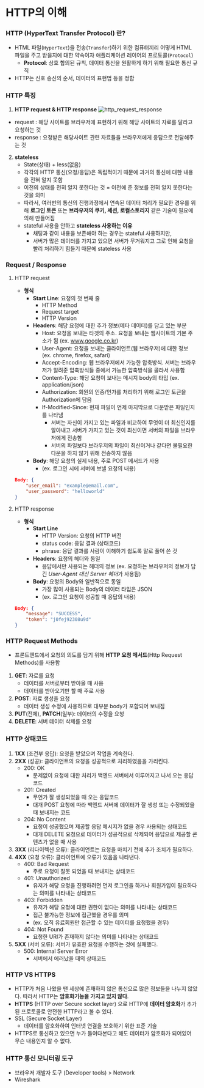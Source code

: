 # HTTP의 이해
### HTTP (HyperText Transfer Protocol) 란?
* HTML 파일(`HyperText`)을 전송(`Transfer`)하기 위한 컴퓨터끼리 어떻게 HTML 파일을 주고 받을지에 대한 약속이자 애플리케이션 레이어의 프로토콜(`Protocol`)
  * **Protocol**: 상호 합의된 규칙, 데이터 통신을 원활하게 하기 위해 필요한 통신 규칙
* HTTP는 신호 송신의 순서, 데이터의 표현법 등을 정함
### HTTP 특징
1. **HTTP request & HTTP response**
![http_request_response](https://velog.velcdn.com/images/tiger/post/f9e95a0e-ead5-4e3e-bb83-dd254d788a04/image.png)  
* request : 해당 사이트를 브라우저에 표현하기 위해 해당 사이트의 자료를 달라고 요청하는 것
* response : 요청받은 해당사이트 관련 자료들을 브라우저에게 응답으로 전달해주는 것
2. **stateless**
    * State(상태) + less(없음)
    * 각각의 HTTP 통신(요청/응답)은 독립적이기 때문에 과거의 통신에 대한 내용을 전혀 알지 못함
    * 이전의 상태를 전혀 알지 못한다는 것 = 이전에 준 정보를 전혀 알지 못한다는 것을 의미
    * 따라서, 여러번의 통신의 진행과정에서 연속된 데이터 처리가 필요한 경우를 위해 **로그인 토큰** 또는 **브라우저의 쿠키, 세션, 로컬스토리지** 같은 기술이 필요에 의해 만들어짐
    * stateful 사용을 안하고 **stateless 사용하는 이유**
      * 채팅과 같이 내용을 보존해야 하는 경우는 stateful 사용하지만,
      * 서버가 많은 데이터를 가지고 있으면 서버가 무거워지고 그로 인해 요청을 빨리 처리하기 힘들기 때문에 stateless 사용
### Request / Response
1. HTTP request
    * **형식**
      * **Start Line**: 요청의 첫 번째 줄
        * HTTP Method
        * Request target
        * HTTP Version
      * **Headers**: 해당 요청에 대한 추가 정보(메타 데이터)를 담고 있는 부분
        * Host: 요청을 보내는 타겟의 주소. 요청을 보내는 웹사이트의 기본 주소가 됨 (ex. www.google.co.kr)
        * User-Agent: 요청을 보내는 클라이언트(웹 브라우저)에 대한 정보 (ex. chrome, firefox, safari)
        * Accept-Encoding: 웹 브라우저에서 가능한 압축방식. 서버는 브라우저가 알려준 압축방식들 중에서 가능한 압축방식을 골라서 사용함
        * Content-Type: 해당 요청이 보내는 메시지 body의 타입 (ex. application/json)
        * Authorization: 회원의 인증/인가를 처리하기 위해 로그인 토큰을 Authorization에 담음
        * If-Modified-Since: 현재 파일이 언제 마지막으로 다운받은 파일인지를 나타냄
          * 서버는 자신이 가지고 있는 파일과 비교하여 무엇이 더 최신인지를 알아내고 서버가 가지고 있는 것이 최신이면 서버의 파일을 브라우저에게 전송함
          * 서버의 파일보다 브라우저의 파일이 최신이거나 같다면 불필요한 다운을 하지 않기 위해 전송하지 않음
      * **Body**: 해당 요청의 실제 내용, 주로 POST 메서드가 사용
        * (ex. 로그인 시에 서버에 보낼 요청의 내용)
	```json
	Body: {
		"user_email": "example@email.com",
		"user_password": "helloworld"
	}
	```

2. HTTP response
    * **형식**
      * **Start Line**
        * HTTP Version: 요청의 HTTP 버전
        * status code: 응답 결과 (상태코드)
        * phrase: 응답 결과를 사람이 이해하기 쉽도록 말로 풀어 쓴 것
      * **Headers**: 요청의 헤더와 동일
        * 응답에서만 사용되는 헤더의 정보 (ex. 요청하는 브라우저의 정보가 담긴 *User-Agent 대신 Server 헤더*가 사용됨)
      * **Body**: 요청의 Body와 일반적으로 동일
        * 가장 많이 사용되는 Body의 데이터 타입은 JSON
        * (ex. 로그인 요청이 성공할 때 응답의 내용)
   ```json
   Body: {
	   "message": "SUCCESS",
	   "token": "j0fej92308u9d"
   }
	```
### HTTP Request Methods
* 프론트엔드에서 요청의 의도를 담기 위해 **HTTP 요청 메서드**(Http Request Methods)를 사용함
1. **GET**: 자료를 요청
    * 데이터를 서버로부터 받아올 때 사용
    * 데이터를 받아오기만 할 때 주로 사용
2. **POST**: 자료 생성을 요청
    * 데이터 생성 수정에 사용하므로 대부분 body가 포함되어 보내짐
3. **PUT**(전체), **PATCH**(일부): 데이터의 수정을 요청
4. **DELETE**: 서버 데이터 삭제를 요청
### HTTP 상태코드
1. **1XX** (조건부 응답): 요청을 받았으며 작업을 계속한다.
2. **2XX** (성공): 클라이언트의 요청을 성공적으로 처리하였음을 가리킨다.
    * 200: OK
      * 문제없이 요청에 대한 처리가 백엔드 서버에서 이루어지고 나서 오는 응답코드
    * 201: Created
      * 무언가 잘 생성되었을 때 오는 응답코드
      * 대개 POST 요청에 따라 백엔드 서버에 데이터가 잘 생성 또는 수정되었을 때 보내지는 코드
    * 204: No Content
      * 요청이 성공했으며 제공할 응답 메시지가 없을 경우 사용되는 상태코드
      * 대개 DELETE 요청으로 데이터가 성공적으로 삭제되어 응답으로 제공할 콘텐츠가 없을 때 사용
3. **3XX** (리다이렉션 오류): 클라이언트는 요청을 마치기 전에 추가 조치가 필요하다.
4. **4XX** (요청 오류): 클라이언트에 오류가 있음을 나타낸다.
    * 400: Bad Request
      * 주로 요청이 잘못 되었을 때 보내지는 상태코드
    * 401: Unauthorized
      * 유저가 해당 요청을 진행하려면 먼저 로그인을 하거나 회원가입이 필요하다는 의미를 나타내는 상태코드
    * 403: Forbidden
      * 유저가 해당 요청에 대한 권한이 없다는 의미를 나타내는 상태코드
      * 접근 불가능한 정보에 접근했을 경우를 의미
      * (ex. 오직 유료회원만 접근할 수 있는 데이터를 요청했을 경우)
    * 404: Not Found
      * 요청한 URI가 존재하지 않다는 의미를 나타내는 상태코드
5. **5XX** (서버 오류): 서버가 유효한 요청을 수행하는 것에 실패했다.
    * 500: Internal Server Error
      * 서버에서 에러났을 때의 상태코드
### HTTP VS HTTPS
* HTTP가 처음 나왔을 땐 세상에 존재하지 않은 통신으로 많은 정보들을 나누지 않았다. 따라서 HTTP는 **암호화기능을 가지고 있지 않다**.
* **HTTPS** (HTTP over Secure socket layer) 으로 HTTP에 **데이터 암호화**가 추가된 프로토콜로 안전한 HTTP라고 볼 수 있다.
* SSL (Secure Socket Layer)
  * 데이터를 암호화하여 인터넷 연결을 보호하기 위한 표준 기술
* HTTPS로 통신하고 있으면 누가 들여다본다고 해도 데이터가 암호화가 되어있어 무슨 내용인지 알 수 없다.
### HTTP 통신 모니터링 도구
* 브라우저 개발자 도구 (Developer tools) > Network
* Wireshark

